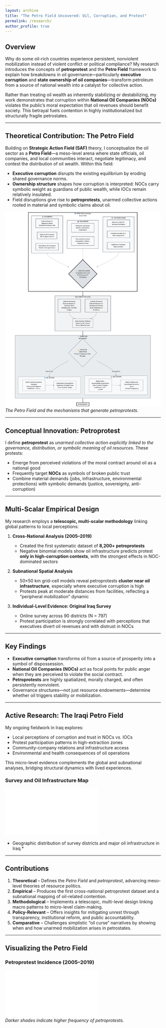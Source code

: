 ```yaml
---
layout: archive
title: "The Petro Field Uncovered: Oil, Corruption, and Protest"
permalink: /research/
author_profile: true
---
```


## Overview

Why do some oil-rich countries experience persistent, nonviolent mobilization instead of violent conflict or political compliance? My research introduces the concepts of **petroprotest** and the **Petro Field** framework to explain how breakdowns in oil governance—particularly **executive corruption** and **state ownership of oil companies**—transform petroleum from a source of national wealth into a catalyst for collective action.

Rather than treating oil wealth as inherently stabilizing or destabilizing, my work demonstrates that corruption within **National Oil Companies (NOCs)** violates the public’s moral expectation that oil revenues should benefit society. This betrayal fuels contention in highly institutionalized but structurally fragile petrostates.

---

## Theoretical Contribution: The Petro Field

Building on **Strategic Action Field (SAF)** theory, I conceptualize the oil sector as a **Petro Field**—a meso-level arena where state officials, oil companies, and local communities interact, negotiate legitimacy, and contest the distribution of oil wealth. Within this field:

- **Executive corruption** disrupts the existing equilibrium by eroding shared governance norms.  
- **Ownership structure** shapes how corruption is interpreted: NOCs carry symbolic weight as guardians of public wealth, while IOCs remain relatively insulated.  
- Field disruptions give rise to **petroprotests**, unarmed collective actions rooted in material and symbolic claims about oil.

![The Petro Field Diagram](/images/Petro%20Field%20Diagram.png)  
*The Petro Field and the mechanisms that generate petroprotests.*

---

## Conceptual Innovation: Petroprotest

I define **petroprotest** as *unarmed collective action explicitly linked to the governance, distribution, or symbolic meaning of oil resources*. These protests:

- Emerge from perceived violations of the moral contract around oil as a national good  
- Frequently target **NOCs** as symbols of broken public trust  
- Combine material demands (jobs, infrastructure, environmental protections) with symbolic demands (justice, sovereignty, anti-corruption)

---

## Multi-Scalar Empirical Design

My research employs a **telescopic, multi-scalar methodology** linking global patterns to local perceptions:

1. **Cross-National Analysis (2005–2019)**  
   - Created the first systematic dataset of **8,200+ petroprotests**  
   - Negative binomial models show oil infrastructure predicts protest **only in high-corruption contexts**, with the strongest effects in NOC-dominated sectors

2. **Subnational Spatial Analysis**  
   - 50×50 km grid-cell models reveal petroprotests **cluster near oil infrastructure**, especially where executive corruption is high  
   - Protests peak at moderate distances from facilities, reflecting a “peripheral mobilization” dynamic

3. **Individual-Level Evidence: Original Iraq Survey**  
   - Online survey across 90 districts (N = 797)  
   - Protest participation is strongly correlated with perceptions that executives divert oil revenues and with distrust in NOCs

---

## Key Findings

- **Executive corruption** transforms oil from a source of prosperity into a symbol of dispossession.  
- **National Oil Companies (NOCs)** act as focal points for public anger when they are perceived to violate the social contract.  
- **Petroprotests** are highly spatialized, morally charged, and often persistently nonviolent.  
- Governance structures—not just resource endowments—determine whether oil triggers stability or mobilization.

---

## Active Research: The Iraqi Petro Field

My ongoing fieldwork in Iraq explores:

- Local perceptions of corruption and trust in NOCs vs. IOCs  
- Protest participation patterns in high-extraction zones  
- Community-company relations and infrastructure access  
- Environmental and health consequences of oil operations  

This micro-level evidence complements the global and subnational analyses, bridging structural dynamics with lived experiences.

### Survey and Oil Infrastructure Map
![Survey and Oil Infrastructure Map](/images/Survey%20and%20Oil%20Infrastructure%20Map.pdf)  
* Geographic distribution of survey districts and major oil infrastructure in Iraq.*

---

## Contributions

1. **Theoretical** – Defines the *Petro Field* and *petroprotest*, advancing meso-level theories of resource politics.  
2. **Empirical** – Produces the first cross-national petroprotest dataset and a subnational mapping of oil-related contention.  
3. **Methodological** – Implements a telescopic, multi-level design linking macro patterns to micro-level claim-making.  
4. **Policy-Relevant** – Offers insights for mitigating unrest through transparency, institutional reform, and public accountability.  
5. **Comparative** – Challenges simplistic “oil curse” narratives by showing when and how unarmed mobilization arises in petrostates.

---

## Visualizing the Petro Field

### Petroprotest Incidence (2005–2019)
![Global Distribution of Petroprotests](/images/petroprotest_world_map.pdf)  
*Darker shades indicate higher frequency of petroprotests.*
